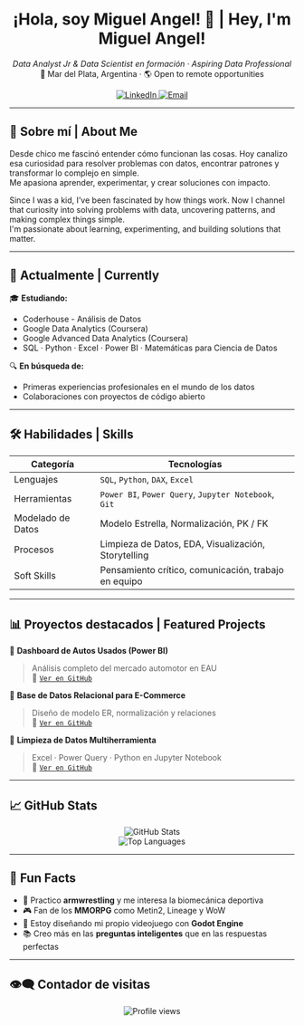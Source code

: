 <h1 align="center">¡Hola, soy Miguel Angel! 👋 | Hey, I'm Miguel Angel!</h1>

<p align="center">
  <em>Data Analyst Jr & Data Scientist en formación · Aspiring Data Professional</em><br>
  📍 Mar del Plata, Argentina · 🌎 Open to remote opportunities

</p>

<p align="center">
  <a href="https://www.linkedin.com/in/miguelangeldirocco/" target="_blank">
    <img alt="LinkedIn" src="https://img.shields.io/badge/LinkedIn-blue?logo=linkedin&style=flat&logoColor=white" />
  </a>
  <a href="mailto:migueldirocco.ds@gmail.com">
    <img alt="Email" src="https://img.shields.io/badge/Email-D14836?logo=gmail&style=flat&logoColor=white" />
  </a>
</p>

---

## 🧠 Sobre mí | About Me

Desde chico me fascinó entender cómo funcionan las cosas. Hoy canalizo esa curiosidad para resolver problemas con datos, encontrar patrones y transformar lo complejo en simple.  
Me apasiona aprender, experimentar, y crear soluciones con impacto.

Since I was a kid, I’ve been fascinated by how things work. Now I channel that curiosity into solving problems with data, uncovering patterns, and making complex things simple.  
I'm passionate about learning, experimenting, and building solutions that matter.

---

## 🚀 Actualmente | Currently

🎓 **Estudiando:**
- Coderhouse - Análisis de Datos
- Google Data Analytics (Coursera)
- Google Advanced Data Analytics (Coursera)
- SQL · Python · Excel · Power BI · Matemáticas para Ciencia de Datos

🔍 **En búsqueda de:**
- Primeras experiencias profesionales en el mundo de los datos
- Colaboraciones con proyectos de código abierto

---

## 🛠️ Habilidades | Skills

| Categoría             | Tecnologías                                           |
|----------------------|--------------------------------------------------------|
| Lenguajes            | `SQL`, `Python`, `DAX`, `Excel`                        |
| Herramientas         | `Power BI`, `Power Query`, `Jupyter Notebook`, `Git`  |
| Modelado de Datos    | Modelo Estrella, Normalización, PK / FK                |
| Procesos             | Limpieza de Datos, EDA, Visualización, Storytelling   |
| Soft Skills          | Pensamiento crítico, comunicación, trabajo en equipo  |

---

## 📊 Proyectos destacados | Featured Projects

🔹 **Dashboard de Autos Usados (Power BI)**  
> Análisis completo del mercado automotor en EAU  
🔗 [`Ver en GitHub`](https://github.com/maikdirocco/proyecto-autos)

🔹 **Base de Datos Relacional para E-Commerce**  
> Diseño de modelo ER, normalización y relaciones  
🔗 [`Ver en GitHub`](https://github.com/maikdirocco/modelo-ecommerce)

🔹 **Limpieza de Datos Multiherramienta**  
> Excel · Power Query · Python en Jupyter Notebook  
🔗 [`Ver en GitHub`](https://github.com/maikdirocco/limpieza-datos)

---

## 📈 GitHub Stats

<p align="center">
  <img src="https://github-readme-stats.vercel.app/api?username=maikdirocco&show_icons=true&theme=default&hide_title=true&hide_border=true" alt="GitHub Stats" />
  <br>
  <img src="https://github-readme-stats.vercel.app/api/top-langs/?username=maikdirocco&layout=compact&hide_border=true" alt="Top Languages" />
</p>

---

## 🧩 Fun Facts

- 💪 Practico **armwrestling** y me interesa la biomecánica deportiva  
- 🎮 Fan de los **MMORPG** como Metin2, Lineage y WoW  
- 🧩 Estoy diseñando mi propio videojuego con **Godot Engine**  
- 📚 Creo más en las **preguntas inteligentes** que en las respuestas perfectas

---

## 👁️‍🗨️ Contador de visitas

<p align="center">
  <img src="https://komarev.com/ghpvc/?username=maikdirocco&color=blue" alt="Profile views" />
</p>
